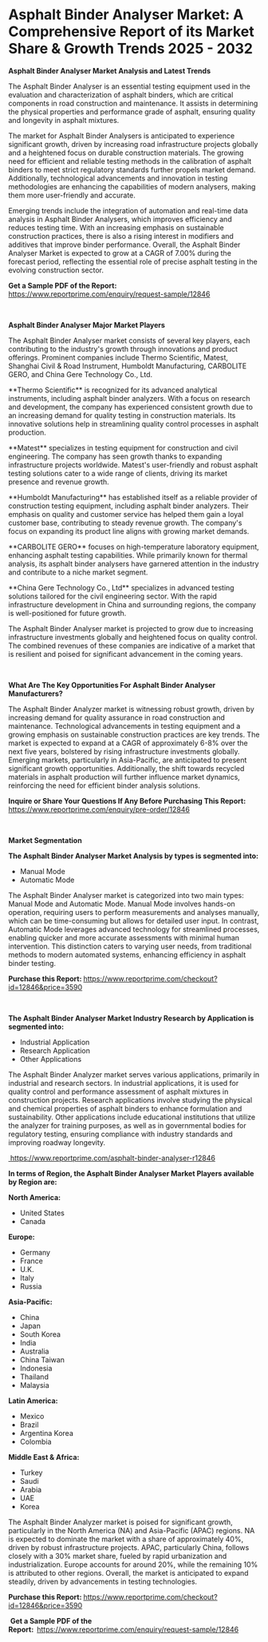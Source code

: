 <p><h1>Asphalt Binder Analyser Market: A Comprehensive Report of its Market Share & Growth Trends 2025 - 2032</h1></p><p><strong>Asphalt Binder Analyser Market Analysis and Latest Trends</strong></p>
<p><p>The Asphalt Binder Analyser is an essential testing equipment used in the evaluation and characterization of asphalt binders, which are critical components in road construction and maintenance. It assists in determining the physical properties and performance grade of asphalt, ensuring quality and longevity in asphalt mixtures.</p><p>The market for Asphalt Binder Analysers is anticipated to experience significant growth, driven by increasing road infrastructure projects globally and a heightened focus on durable construction materials. The growing need for efficient and reliable testing methods in the calibration of asphalt binders to meet strict regulatory standards further propels market demand. Additionally, technological advancements and innovation in testing methodologies are enhancing the capabilities of modern analysers, making them more user-friendly and accurate.</p><p>Emerging trends include the integration of automation and real-time data analysis in Asphalt Binder Analysers, which improves efficiency and reduces testing time. With an increasing emphasis on sustainable construction practices, there is also a rising interest in modifiers and additives that improve binder performance. Overall, the Asphalt Binder Analyser Market is expected to grow at a CAGR of 7.00% during the forecast period, reflecting the essential role of precise asphalt testing in the evolving construction sector.</p></p>
<p><strong>Get a Sample PDF of the Report:&nbsp;</strong> <a href="https://www.reportprime.com/enquiry/request-sample/12846?utm_campaign=4437&utm_medium=2&utm_source=Github&utm_content=ia&utm_term=17052025&utm_id=asphalt-binder-analyser">https://www.reportprime.com/enquiry/request-sample/12846</a></p>
<p>&nbsp;</p>
<p><strong>Asphalt Binder Analyser Major Market Players</strong></p>
<p><p>The Asphalt Binder Analyser market consists of several key players, each contributing to the industry's growth through innovations and product offerings. Prominent companies include Thermo Scientific, Matest, Shanghai Civil & Road Instrument, Humboldt Manufacturing, CARBOLITE GERO, and China Gere Technology Co., Ltd.</p><p>**Thermo Scientific** is recognized for its advanced analytical instruments, including asphalt binder analyzers. With a focus on research and development, the company has experienced consistent growth due to an increasing demand for quality testing in construction materials. Its innovative solutions help in streamlining quality control processes in asphalt production.</p><p>**Matest** specializes in testing equipment for construction and civil engineering. The company has seen growth thanks to expanding infrastructure projects worldwide. Matest's user-friendly and robust asphalt testing solutions cater to a wide range of clients, driving its market presence and revenue growth.</p><p>**Humboldt Manufacturing** has established itself as a reliable provider of construction testing equipment, including asphalt binder analyzers. Their emphasis on quality and customer service has helped them gain a loyal customer base, contributing to steady revenue growth. The company's focus on expanding its product line aligns with growing market demands.</p><p>**CARBOLITE GERO** focuses on high-temperature laboratory equipment, enhancing asphalt testing capabilities. While primarily known for thermal analysis, its asphalt binder analysers have garnered attention in the industry and contribute to a niche market segment.</p><p>**China Gere Technology Co., Ltd** specializes in advanced testing solutions tailored for the civil engineering sector. With the rapid infrastructure development in China and surrounding regions, the company is well-positioned for future growth.</p><p>The Asphalt Binder Analyser market is projected to grow due to increasing infrastructure investments globally and heightened focus on quality control. The combined revenues of these companies are indicative of a market that is resilient and poised for significant advancement in the coming years.</p></p>
<p>&nbsp;</p>
<p><strong>What Are The Key Opportunities For Asphalt Binder Analyser Manufacturers?</strong></p>
<p><p>The Asphalt Binder Analyzer market is witnessing robust growth, driven by increasing demand for quality assurance in road construction and maintenance. Technological advancements in testing equipment and a growing emphasis on sustainable construction practices are key trends. The market is expected to expand at a CAGR of approximately 6-8% over the next five years, bolstered by rising infrastructure investments globally. Emerging markets, particularly in Asia-Pacific, are anticipated to present significant growth opportunities. Additionally, the shift towards recycled materials in asphalt production will further influence market dynamics, reinforcing the need for efficient binder analysis solutions.</p></p>
<p><strong>Inquire or Share Your Questions If Any Before Purchasing This Report:</strong> <a href="https://www.reportprime.com/enquiry/pre-order/12846?utm_campaign=4437&utm_medium=2&utm_source=Github&utm_content=ia&utm_term=17052025&utm_id=asphalt-binder-analyser">https://www.reportprime.com/enquiry/pre-order/12846</a></p>
<p>&nbsp;</p>
<p><strong>Market Segmentation</strong></p>
<p><strong>The Asphalt Binder Analyser Market Analysis by types is segmented into:</strong></p>
<p><ul><li>Manual Mode</li><li>Automatic Mode</li></ul></p>
<p><p>The Asphalt Binder Analyser market is categorized into two main types: Manual Mode and Automatic Mode. Manual Mode involves hands-on operation, requiring users to perform measurements and analyses manually, which can be time-consuming but allows for detailed user input. In contrast, Automatic Mode leverages advanced technology for streamlined processes, enabling quicker and more accurate assessments with minimal human intervention. This distinction caters to varying user needs, from traditional methods to modern automated systems, enhancing efficiency in asphalt binder testing.</p></p>
<p><strong>Purchase this Report:&nbsp;</strong><a href="https://www.reportprime.com/checkout?id=12846&price=3590&utm_campaign=4437&utm_medium=2&utm_source=Github&utm_content=ia&utm_term=17052025&utm_id=asphalt-binder-analyser">https://www.reportprime.com/checkout?id=12846&price=3590</a></p>
<p>&nbsp;</p>
<p><strong>The Asphalt Binder Analyser Market Industry Research by Application is segmented into:</strong></p>
<p><ul><li>Industrial Application</li><li>Research Application</li><li>Other Applications</li></ul></p>
<p><p>The Asphalt Binder Analyzer market serves various applications, primarily in industrial and research sectors. In industrial applications, it is used for quality control and performance assessment of asphalt mixtures in construction projects. Research applications involve studying the physical and chemical properties of asphalt binders to enhance formulation and sustainability. Other applications include educational institutions that utilize the analyzer for training purposes, as well as in governmental bodies for regulatory testing, ensuring compliance with industry standards and improving roadway longevity.</p></p>
<p><a href="https://www.reportprime.com/asphalt-binder-analyser-r12846?utm_campaign=4437&utm_medium=2&utm_source=Github&utm_content=ia&utm_term=17052025&utm_id=asphalt-binder-analyser">&nbsp;https://www.reportprime.com/asphalt-binder-analyser-r12846</a></p>
<p><strong>In terms of Region, the Asphalt Binder Analyser Market Players available by Region are:</strong></p>
<p>
    <p> <strong> North America: </strong>
        <ul>
            <li>United States</li>
            <li>Canada</li>
        </ul>
        </p> 
    <p> <strong> Europe: </strong>
        <ul>
            <li>Germany</li>
            <li>France</li>
            <li>U.K.</li>
            <li>Italy</li>
            <li>Russia</li>
        </ul>
        </p> 
    <p> <strong> Asia-Pacific: </strong>
        <ul>
            <li>China</li>
            <li>Japan</li>
            <li>South Korea</li>
            <li>India</li>
            <li>Australia</li>
            <li>China Taiwan</li>
            <li>Indonesia</li>
            <li>Thailand</li>
            <li>Malaysia</li>
        </ul>
        </p> 
    <p> <strong> Latin America: </strong>
        <ul>
            <li>Mexico</li>
            <li>Brazil</li>
            <li>Argentina Korea</li>
            <li>Colombia</li>
        </ul>
        </p> 
    <p> <strong> Middle East & Africa: </strong>
        <ul>
            <li>Turkey</li>
            <li>Saudi</li>
            <li>Arabia</li>
            <li>UAE</li>
            <li>Korea</li>
        </ul>
    </p>
    </p>
<p><p>The Asphalt Binder Analyzer market is poised for significant growth, particularly in the North America (NA) and Asia-Pacific (APAC) regions. NA is expected to dominate the market with a share of approximately 40%, driven by robust infrastructure projects. APAC, particularly China, follows closely with a 30% market share, fueled by rapid urbanization and industrialization. Europe accounts for around 20%, while the remaining 10% is attributed to other regions. Overall, the market is anticipated to expand steadily, driven by advancements in testing technologies.</p></p>
<p><strong>Purchase this Report: </strong><a href="https://www.reportprime.com/checkout?id=12846&price=3590&utm_campaign=4437&utm_medium=2&utm_source=Github&utm_content=ia&utm_term=17052025&utm_id=asphalt-binder-analyser">https://www.reportprime.com/checkout?id=12846&price=3590</a></p>
<p>&nbsp;<strong>Get a Sample PDF of the Report:&nbsp;&nbsp;</strong><a href="https://www.reportprime.com/enquiry/request-sample/12846?utm_campaign=4437&utm_medium=2&utm_source=Github&utm_content=ia&utm_term=17052025&utm_id=asphalt-binder-analyser">https://www.reportprime.com/enquiry/request-sample/12846</a></p>
<p><strong></strong></p>
<p><p></p><p></p><p></p></p>